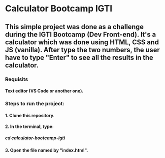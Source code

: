 # Calculator Bootcamp IGTI

## This simple project was done as a challenge during the IGTI Bootcamp (Dev Front-end). It's a calculator which was done using HTML, CSS and JS (vanilla). After type the two numbers, the user have to type "Enter" to see all the results in the calculator.

### Requisits 

#### Text editor (VS Code or another one).

### Steps to run the project:

#### 1. Clone this repository.

#### 2. In the terminal, type:

##### cd calculator-bootcamp-igti

#### 3. Open the file named by "index.html".
